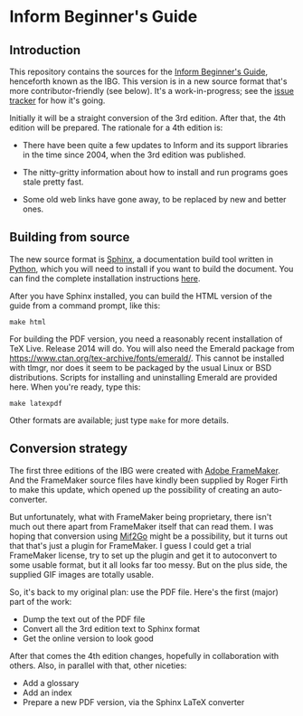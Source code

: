 Inform Beginner's Guide
=======================

Introduction
------------

This repository contains the sources for the
[Inform Beginner's Guide](http://www.firthworks.com/roger/IBG.html),
henceforth known as the IBG.  This version is in a new source format that's
more contributor-friendly (see below).  It's a work-in-progress; see the
[issue tracker](https://github.com/i6/ibg/issues) for how it's going.

Initially it will be a straight conversion of the 3rd edition.  After that,
the 4th edition will be prepared.  The rationale for a 4th edition is:

* There have been quite a few updates to Inform and its support libraries
  in the time since 2004, when the 3rd edition was published.

* The nitty-gritty information about how to install and run programs goes
  stale pretty fast.

* Some old web links have gone away, to be replaced by new and better
  ones.

Building from source
--------------------

The new source format is [Sphinx](http://sphinx-doc.org), a documentation
build tool written in [Python](http://python.org), which you will need to
install if you want to build the document.  You can find the complete
installation instructions
[here](http://www.sphinx-doc.org/en/stable/install.html).

After you have Sphinx installed, you can build the HTML version of the
guide from a command prompt, like this:

	make html

For building the PDF version, you need a reasonably recent installation 
of TeX Live.  Release 2014 will do.  You will also need the Emerald 
package from https://www.ctan.org/tex-archive/fonts/emerald/.  This 
cannot be installed with tlmgr, nor does it seem to be packaged by the 
usual Linux or BSD distributions.  Scripts for installing and 
uninstalling Emerald are provided here.  When you're ready, type this:

	make latexpdf

Other formats are available; just type `make` for more details.

Conversion strategy
-------------------

The first three editions of the IBG were created with
[Adobe FrameMaker](http://www.adobe.com/products/framemaker.html).  And the
FrameMaker source files have kindly been supplied by Roger Firth to make
this update, which opened up the possibility of creating an auto-converter.

But unfortunately, what with FrameMaker being proprietary, there isn't much
out there apart from FrameMaker itself that can read them.  I was hoping
that conversion using [Mif2Go](http://mif2go.com) might be a possibility,
but it turns out that that's just a plugin for FrameMaker.  I guess I could
get a trial FrameMaker license, try to set up the plugin and get it to
autoconvert to some usable format, but it all looks far too messy.  But on
the plus side, the supplied GIF images are totally usable.

So, it's back to my original plan: use the PDF file.  Here's the first
(major) part of the work:

* Dump the text out of the PDF file
* Convert all the 3rd edition text to Sphinx format
* Get the online version to look good

After that comes the 4th edition changes, hopefully in collaboration with
others.  Also, in parallel with that, other niceties:

* Add a glossary
* Add an index
* Prepare a new PDF version, via the Sphinx LaTeX converter
